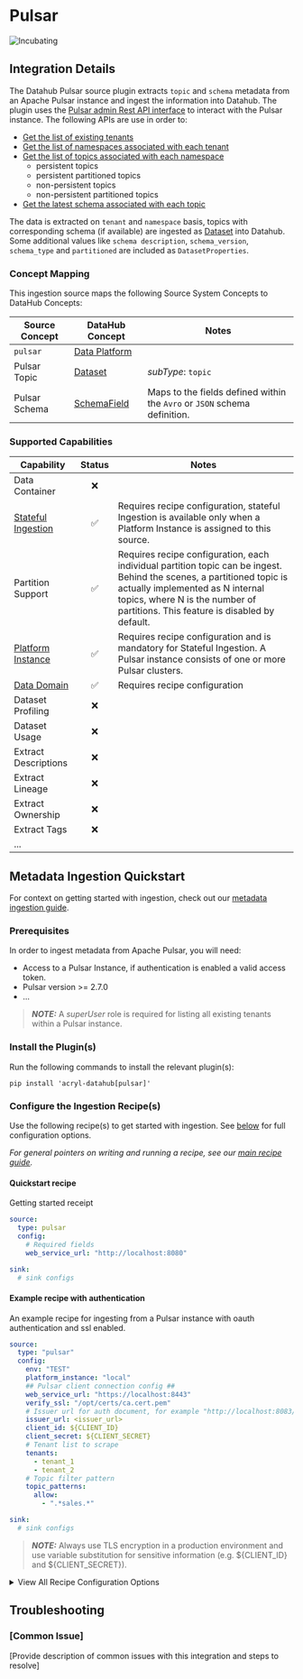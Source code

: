 # Pulsar

<!-- Set Support Status -->
<!-- ![Certified](https://img.shields.io/badge/support%20status-certified-brightgreen)
![Testing](https://img.shields.io/badge/support%20status-testing-lightgrey)-->
![Incubating](https://img.shields.io/badge/support%20status-incubating-blue)

## Integration Details

<!-- Plain-language description of what this integration is meant to do.  -->
<!-- Include details about where metadata is extracted from (ie. logs, source API, manifest, etc.)   -->

The Datahub Pulsar source plugin extracts `topic` and `schema` metadata from an Apache Pulsar instance and ingest the information into Datahub. The plugin uses the [Pulsar admin Rest API interface](https://pulsar.apache.org/admin-rest-api/#) to interact with the Pulsar instance. The following APIs are use in order to:
- [Get the list of existing tenants](https://pulsar.apache.org/admin-rest-api/#tag/tenants)
- [Get the list of namespaces associated with each tenant](https://pulsar.apache.org/admin-rest-api/#tag/namespaces)
- [Get the list of topics associated with each namespace](https://pulsar.apache.org/admin-rest-api/#tag/persistent-topic)
    - persistent topics
    - persistent partitioned topics
    - non-persistent topics
    - non-persistent partitioned topics
- [Get the latest schema associated with each topic](https://pulsar.apache.org/admin-rest-api/#tag/schemas)

The data is extracted on `tenant` and `namespace` basis, topics with corresponding schema (if available) are ingested as [Dataset](docs/generated/metamodel/entities/dataset.md) into Datahub. Some additional values like `schema description`, `schema_version`, `schema_type` and `partitioned` are included as `DatasetProperties`.


### Concept Mapping

<!-- This should be a manual mapping of concepts from the source to the DataHub Metadata Model -->
<!-- Authors should provide as much context as possible about how this mapping was generated, including assumptions made, known shortcuts, & any other caveats -->

This ingestion source maps the following Source System Concepts to DataHub Concepts:

<!-- Remove all unnecessary/irrelevant DataHub Concepts -->


| Source Concept | DataHub Concept                                                    | Notes                                                                     |
|----------------|--------------------------------------------------------------------|---------------------------------------------------------------------------|
| `pulsar`       | [Data Platform](docs/generated/metamodel/entities/dataPlatform.md) |                                                                           |
| Pulsar Topic   | [Dataset](docs/generated/metamodel/entities/dataset.md)            | _subType_: `topic`                                                        |
| Pulsar Schema  | [SchemaField](docs/generated/metamodel/entities/schemaField.md)    | Maps to the fields defined within the `Avro` or `JSON` schema definition. | 


### Supported Capabilities

<!-- This should be an auto-generated table of supported DataHub features/functionality -->
<!-- Each capability should link out to a feature guide -->

| Capability                                                                      | Status | Notes                                                                                                                                                                                                                                        |
|---------------------------------------------------------------------------------|:------:|----------------------------------------------------------------------------------------------------------------------------------------------------------------------------------------------------------------------------------------------|
| Data Container                                                                  |   ❌    |                                                                                                                                                                                                                                              |
| [Stateful Ingestion](docs/metadata-ingestion/source_docs/stateful_ingestion.md) |   ✅    | Requires recipe configuration, stateful Ingestion is available only when a Platform Instance is assigned to this source.                                                                                                                     |
| Partition Support                                                               |   ✅    | Requires recipe configuration, each individual partition topic can be ingest. Behind the scenes, a partitioned topic is actually implemented as N internal topics, where N is the number of partitions. This feature is disabled by default. |
| [Platform Instance](../../docs/platform-instances.md)                           |   ✅    | Requires recipe configuration and is mandatory for Stateful Ingestion. A Pulsar instance consists of one or more Pulsar clusters.                                                                                                            |
| [Data Domain](../../docs/domains.md)                                            |   ✅    | Requires recipe configuration                                                                                                                                                                                                                |
| Dataset Profiling                                                               |   ❌    |                                                                                                                                                                                                                                              |
| Dataset Usage                                                                   |   ❌    |                                                                                                                                                                                                                                              |
| Extract Descriptions                                                            |   ❌    |                                                                                                                                                                                                                                              |
| Extract Lineage                                                                 |   ❌    |                                                                                                                                                                                                                                              |
| Extract Ownership                                                               |   ❌    |                                                                                                                                                                                                                                              |
| Extract Tags                                                                    |   ❌    |                                                                                                                                                                                                                                              |
| ...                                                                             |        |

## Metadata Ingestion Quickstart

For context on getting started with ingestion, check out our [metadata ingestion guide](../README.md).

### Prerequisites

In order to ingest metadata from Apache Pulsar, you will need:

* Access to a Pulsar Instance, if authentication is enabled a valid access token.
* Pulsar version >= 2.7.0
* ...

> **_NOTE:_**  A _superUser_ role is required for listing all existing tenants within a Pulsar instance.
>

### Install the Plugin(s)

Run the following commands to install the relevant plugin(s):

`pip install 'acryl-datahub[pulsar]'`

### Configure the Ingestion Recipe(s)

Use the following recipe(s) to get started with ingestion. See [below](#config-details) for full configuration options.

_For general pointers on writing and running a recipe, see our [main recipe guide](../README.md#recipes)._

#### Quickstart recipe
Getting started receipt
```yml
source:
  type: pulsar
  config:
    # Required fields
    web_service_url: "http://localhost:8080"

sink:
  # sink configs
```


#### Example recipe with authentication
An example recipe for ingesting from a Pulsar instance with oauth authentication and ssl enabled.


```yml
source: 
  type: "pulsar" 
  config:
    env: "TEST" 
    platform_instance: "local"
    ## Pulsar client connection config ## 
    web_service_url: "https://localhost:8443"
    verify_ssl: "/opt/certs/ca.cert.pem"
    # Issuer url for auth document, for example "http://localhost:8083/realms/pulsar"
    issuer_url: <issuer_url>
    client_id: ${CLIENT_ID}
    client_secret: ${CLIENT_SECRET}
    # Tenant list to scrape 
    tenants:
      - tenant_1
      - tenant_2
    # Topic filter pattern 
    topic_patterns:
      allow:
        - ".*sales.*"

sink:
  # sink configs
```

> **_NOTE:_**  Always use TLS encryption in a production environment and use variable substitution for sensitive information (e.g. ${CLIENT_ID} and ${CLIENT_SECRET}).
>


<details>
  <summary>View All Recipe Configuration Options</summary>

Note that a `.` is used to denote nested fields in the YAML recipe.

| Field                           | Required | Default                 | Description                                                                                                                                                     |
|---------------------------------|:--------:|-------------------------|-----------------------------------------------------------------------------------------------------------------------------------------------------------------|
| `env`                           |    ❌     | `PROD`                  | The data fabric, defaults to PROD                                                                                                                               |
| `platform_instance`             |    ❌     |                         | The Platform instance to use while constructing URNs. Mandatory for Stateful Ingestion                                                                          |
| `web_service_url`               |    ✅     | `http://localhost:8080` | The web URL for the cluster.                                                                                                                                    |
| `verify_ssl`                    |    ❌     | `True`                  | Either a boolean, in which case it controls whether we verify the server's TLS certificate, or a string, in which case it must be a path to a CA bundle to use. |
| `issuer_url`                    |    ❌     |                         | The complete URL for a Custom Authorization Server. Mandatory for OAuth based authentication.                                                                   |
| `client_id`                     |    ❌     |                         | The application's client ID                                                                                                                                     |
| `client_secret`                 |    ❌     |                         | The application's client secret                                                                                                                                 |
| `token`                         |    ❌     |                         | The access token for the application. Mandatory for token based authentication.                                                                                 |
| `tenant_patterns.allow`         |    ❌     | `.*`                    | List of regex patterns for tenants to include in ingestion. By default all tenants are allowed.                                                                 |
| `tenant_patterns.deny`          |    ❌     | `pulsar`                | List of regex patterns for tenants to exclude from ingestion. By default the Pulsar system tenant is denied.                                                    |
| `tenant_patterns.ignoreCase`    |    ❌     | `True`                  | Whether to ignore case sensitivity during tenant pattern matching.                                                                                              |
| `namespace_patterns.allow`      |    ❌     | `.*`                    | List of regex patterns for namespaces to include in ingestion. By default all namespaces are allowed.                                                           |
| `namespace_patterns.deny`       |    ❌     | `public/functions`      | List of regex patterns for namespaces to exclude from ingestion. By default the functions namespace is denied.                                                  |
| `namespace_patterns.ignoreCase` |    ❌     | `True`                  | Whether to ignore case sensitivity during namespace pattern matching.                                                                                           |
| `topic_patterns.allow`          |    ❌     | `.*`                    | List of regex patterns for topics to include in ingestion. By default all topics are allowed.                                                                   |
| `topic_patterns.deny`           |    ❌     | `/__.*$`                | List of regex patterns for topics to exclude from ingestion. By default the Pulsar system topics are denied.                                                    |
| `topic_patterns.ignoreCase`     |    ❌     | `True`                  | Whether to ignore case sensitivity during topic pattern matching.                                                                                               |
| `tenants`                       |    ❌     |                         | Listing all tenants requires superUser role, alternative you can set a list of tenants you want to scrape using the tenant admin role                           | 
| `exclude_individual_partitions` |    ❌     | `True`                  | Extract each individual partitioned topic. e.g. when turned off a topic with 100 partitions will result in 100 `Datesets`.                                      |
| `domain.domain_urn.allow`       |    ❌     |                         | List of regex patterns for topics to set domain_urn domain key. There can be multiple domain key specified.                                                     |
| `domain.domain_urn.deny`        |    ❌     |                         | List of regex patterns for topics to not assign domain_urn. There can be multiple domain key specified.                                                         |
| `domain.domain_urn.ignoreCase`  |    ❌     | `True`                  | Whether to ignore case sensitivity during pattern matching.There can be multiple domain key specified.                                                          |
| `stateful_ingestion`            |    ❌     |                         | see [Stateful Ingestion](docs/metadata-ingestion/source_docs/stateful_ingestion.md)                                                                             |
</details>


## Troubleshooting

### [Common Issue]

[Provide description of common issues with this integration and steps to resolve]